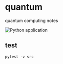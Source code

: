 # quantum
quantum computing notes

![Python application](https://github.com/raviksharma/quantum/workflows/Python%20application/badge.svg?branch=main)

## test

```shell
pytest -v src
```
